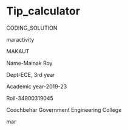 # Tip_calculator
CODING_SOLUTION

maractivity

MAKAUT

Name-Mainak Roy

Dept-ECE, 3rd year

Academic year-2019-23

Roll-34900319045

Coochbehar Government Engineering College

mar
